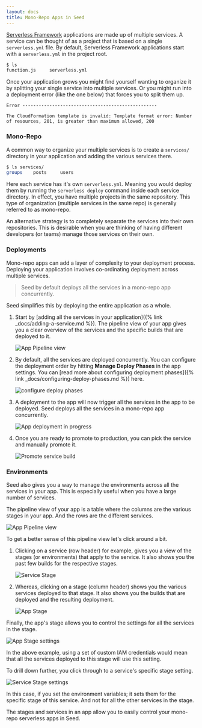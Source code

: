```yaml
---
layout: docs
title: Mono-Repo Apps in Seed
---
```


[Serverless Framework](https://serverless.com) applications are made up of multiple services. A service can be thought of as a project that is based on a single `serverless.yml` file. By default, Serverless Framework applications start with a `serverless.yml` in the project root.

``` bash
$ ls
function.js     serverless.yml
```

Once your application grows you might find yourself wanting to organize it by splitting your single service into multiple services. Or you might run into a deployment error (like the one below) that forces you to split them up.

```
Error --------------------------------------------------

The CloudFormation template is invalid: Template format error: Number of resources, 201, is greater than maximum allowed, 200
```

### Mono-Repo

A common way to organize your multiple services is to create a `services/` directory in your application and adding the various services there.

``` bash
$ ls services/
groups    posts     users
```

Here each service has it's own `serverless.yml`. Meaning you would deploy them by running the `serverless deploy` command inside each service directory. In effect, you have multiple projects in the same repository. This type of organization (multiple services in the same repo) is generally referred to as mono-repo.

An alternative strategy is to completely separate the services into their own repositories. This is desirable when you are thinking of having different developers (or teams) manage those services on their own.

### Deployments

Mono-repo apps can add a layer of complexity to your deployment process. Deploying your application involves co-ordinating deployment across multiple services.

> Seed by default deploys all the services in a mono-repo app concurrently.

Seed simplifies this by deploying the entire application as a whole.

1. Start by [adding all the services in your application]({% link _docs/adding-a-service.md %}). The pipeline view of your app gives you a clear overview of the services and the specific builds that are deployed to it.

   ![App Pipeline view](/assets/docs/mono-repo-apps-in-seed/app-pipeline-view.png)

2. By default, all the services are deployed concurrently. You can configure the deployment order by hitting **Manage Deploy Phases** in the app settings. You can [read more about configuring deployment phases]({% link _docs/configuring-deploy-phases.md %}) here.

   ![configure deploy phases](/assets/docs/mono-repo-apps-in-seed/configure-deploy-phases.png)

3. A deployment to the app will now trigger all the services in the app to be deployed. Seed deploys all the services in a mono-repo app concurrently.

   ![App deployment in progress](/assets/docs/mono-repo-apps-in-seed/app-deployment-in-progress.png)

4. Once you are ready to promote to production, you can pick the service and manually promote it.

   ![Promote service build](/assets/docs/mono-repo-apps-in-seed/promote-service-build.png)

### Environments

Seed also gives you a way to manage the environments across all the services in your app. This is especially useful when you have a large number of services.

The pipeline view of your app is a table where the columns are the various stages in your app. And the rows are the different services.

![App Pipeline view](/assets/docs/mono-repo-apps-in-seed/app-pipeline-view.png)

To get a better sense of this pipeline view let's click around a bit.

1. Clicking on a service (row header) for example, gives you a view of the stages (or environments) that apply to the service. It also shows you the past few builds for the respective stages.

   ![Service Stage](/assets/docs/mono-repo-apps-in-seed/service-stage.png)

2. Whereas, clicking on a stage (column header) shows you the various services deployed to that stage. It also shows you the builds that are deployed and the resulting deployment.

   ![App Stage](/assets/docs/mono-repo-apps-in-seed/app-stage.png)

Finally, the app's stage allows you to control the settings for all the services in the stage.

![App Stage settings](/assets/docs/mono-repo-apps-in-seed/app-stage-settings.png)

In the above example, using a set of custom IAM credentials would mean that all the services deployed to this stage will use this setting.

To drill down further, you click through to a service's specific stage setting.

![Service Stage settings](/assets/docs/mono-repo-apps-in-seed/service-stage-settings.png)

In this case, if you set the environment variables; it sets them for the specific stage of this service. And not for all the other services in the stage.

The stages and services in an app allow you to easily control your mono-repo serverless apps in Seed.
